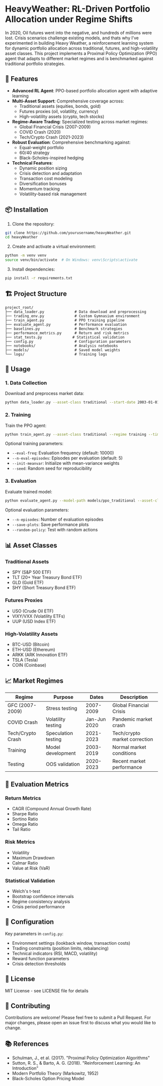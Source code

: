 # HeavyWeather: RL-Driven Portfolio Allocation under Regime Shifts

In 2020, Oil futures went into the negative, and hundreds of millions were lost. Crisis scenarios challenge existing models, and thats why I've experimented in building Heavy Weather, a reinforcement learning system for dynamic portfolio allocation across traditional, futures, and high-volatility asset classes. This project implements a Proximal Policy Optimization (PPO) agent that adapts to different market regimes and is benchmarked against traditional portfolio strategies.

## 🎯 Features

- **Advanced RL Agent**: PPO-based portfolio allocation agent with adaptive learning
- **Multi-Asset Support**: Comprehensive coverage across:
  - Traditional assets (equities, bonds, gold)
  - Futures proxies (oil, volatility, currency)
  - High-volatility assets (crypto, tech stocks)
- **Regime-Aware Trading**: Specialized testing across market regimes:
  - Global Financial Crisis (2007-2009)
  - COVID Crash (2020)
  - Tech/Crypto Crash (2021-2023)
- **Robust Evaluation**: Comprehensive benchmarking against:
  - Equal-weight portfolio
  - 60/40 strategy
  - Black-Scholes-inspired hedging
- **Technical Features**:
  - Dynamic position sizing
  - Crisis detection and adaptation
  - Transaction cost modeling
  - Diversification bonuses
  - Momentum tracking
  - Volatility-based risk management

## 📦 Installation

1. Clone the repository:
```bash
git clone https://github.com/yourusername/heavyWeather.git
cd heavyWeather
```

2. Create and activate a virtual environment:
```bash
python -m venv venv
source venv/bin/activate  # On Windows: venv\Scripts\activate
```

3. Install dependencies:
```bash
pip install -r requirements.txt
```

## 🏗️ Project Structure

```
project_root/
├── data_loader.py              # Data download and preprocessing
├── trading_env.py              # Custom Gymnasium environment
├── train_agent.py              # PPO training pipeline
├── evaluate_agent.py           # Performance evaluation
├── baselines.py                # Benchmark strategies
├── performance_metrics.py      # Return and risk metrics
├── stat_tests.py              # Statistical validation
├── config.py                   # Configuration parameters
├── notebooks/                  # Analysis notebooks
├── models/                     # Saved model weights
└── logs/                       # Training logs
```

## 🚀 Usage

### 1. Data Collection
Download and preprocess market data:
```bash
python data_loader.py --asset-class traditional --start-date 2003-01-01 --end-date 2023-12-31
```

### 2. Training
Train the PPO agent:
```bash
python train_agent.py --asset-class traditional --regime training --timesteps 200000
```

Optional training parameters:
- `--eval-freq`: Evaluation frequency (default: 10000)
- `--n-eval-episodes`: Episodes per evaluation (default: 5)
- `--init-meanvar`: Initialize with mean-variance weights
- `--seed`: Random seed for reproducibility

### 3. Evaluation
Evaluate trained model:
```bash
python evaluate_agent.py --model-path models/ppo_traditional --asset-class traditional --regime testing
```

Optional evaluation parameters:
- `--n-episodes`: Number of evaluation episodes
- `--save-plots`: Save performance plots
- `--random-policy`: Test with random actions

## 📊 Asset Classes

### Traditional Assets
- SPY (S&P 500 ETF)
- TLT (20+ Year Treasury Bond ETF)
- GLD (Gold ETF)
- SHY (Short Treasury Bond ETF)

### Futures Proxies
- USO (Crude Oil ETF)
- VIXY/VXX (Volatility ETFs)
- UUP (USD Index ETF)

### High-Volatility Assets
- BTC-USD (Bitcoin)
- ETH-USD (Ethereum)
- ARKK (ARK Innovation ETF)
- TSLA (Tesla)
- COIN (Coinbase)

## 📈 Market Regimes

| Regime             | Purpose                    | Dates            | Description                    |
|--------------------|----------------------------|------------------|--------------------------------|
| GFC (2007-2009)    | Stress testing            | 2007-2009        | Global Financial Crisis        |
| COVID Crash        | Volatility testing        | Jan-Jun 2020     | Pandemic market crash          |
| Tech/Crypto Crash  | Speculation testing       | 2021-2023        | Tech/crypto market correction  |
| Training           | Model development         | 2003-2019        | Normal market conditions       |
| Testing            | OOS validation            | 2020-2023        | Recent market performance      |

## 🧪 Evaluation Metrics

### Return Metrics
- CAGR (Compound Annual Growth Rate)
- Sharpe Ratio
- Sortino Ratio
- Omega Ratio
- Tail Ratio

### Risk Metrics
- Volatility
- Maximum Drawdown
- Calmar Ratio
- Value at Risk (VaR)

### Statistical Validation
- Welch's t-test
- Bootstrap confidence intervals
- Regime consistency analysis
- Crisis period performance

## 🔧 Configuration

Key parameters in `config.py`:
- Environment settings (lookback window, transaction costs)
- Trading constraints (position limits, rebalancing)
- Technical indicators (RSI, MACD, volatility)
- Reward function parameters
- Crisis detection thresholds

## 📝 License

MIT License - see LICENSE file for details

## 🤝 Contributing

Contributions are welcome! Please feel free to submit a Pull Request. For major changes, please open an issue first to discuss what you would like to change.

## 📚 References

- Schulman, J., et al. (2017). "Proximal Policy Optimization Algorithms"
- Sutton, R. S., & Barto, A. G. (2018). "Reinforcement Learning: An Introduction"
- Modern Portfolio Theory (Markowitz, 1952)
- Black-Scholes Option Pricing Model 